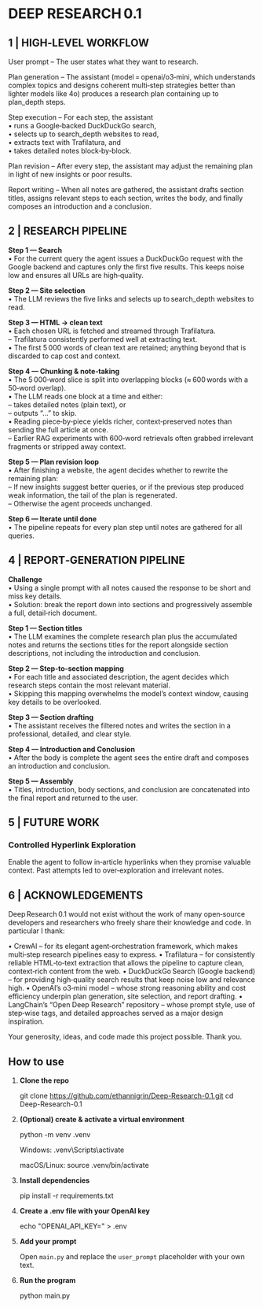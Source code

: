 # DEEP RESEARCH 0.1

## 1 | HIGH‑LEVEL WORKFLOW
User prompt – The user states what they want to research.

Plan generation – The assistant (model = openai/o3‑mini, which understands complex topics and designs coherent multi‑step strategies better than lighter models like 4o) produces a research plan containing up to plan_depth steps.

Step execution – For each step, the assistant  
• runs a Google‑backed DuckDuckGo search,  
• selects up to search_depth websites to read,  
• extracts text with Trafilatura, and  
• takes detailed notes block‑by‑block.

Plan revision – After every step, the assistant may adjust the remaining plan in light of new insights or poor results.

Report writing – When all notes are gathered, the assistant drafts section titles, assigns relevant steps to each section, writes the body, and finally composes an introduction and a conclusion.

## 2 | RESEARCH PIPELINE
**Step 1 — Search**  
• For the current query the agent issues a DuckDuckGo request with the Google backend and captures only the first five results. This keeps noise low and ensures all URLs are high‑quality.

**Step 2 — Site selection**  
• The LLM reviews the five links and selects up to search_depth websites to read.

**Step 3 — HTML → clean text**  
• Each chosen URL is fetched and streamed through Trafilatura.  
– Trafilatura consistently performed well at extracting text.  
• The first 5 000 words of clean text are retained; anything beyond that is discarded to cap cost and context.

**Step 4 — Chunking & note‑taking**  
• The 5 000‑word slice is split into overlapping blocks (≈ 600 words with a 50‑word overlap).  
• The LLM reads one block at a time and either:  
– takes detailed notes (plain text), or  
– outputs “…” to skip.  
• Reading piece‑by‑piece yields richer, context‑preserved notes than sending the full article at once.  
– Earlier RAG experiments with 600‑word retrievals often grabbed irrelevant fragments or stripped away context.  

**Step 5 — Plan revision loop**  
• After finishing a website, the agent decides whether to rewrite the remaining plan:  
– If new insights suggest better queries, or if the previous step produced weak information, the tail of the plan is regenerated.  
– Otherwise the agent proceeds unchanged.

**Step 6 — Iterate until done**  
• The pipeline repeats for every plan step until notes are gathered for all queries.

## 4 | REPORT‑GENERATION PIPELINE
**Challenge**  
• Using a single prompt with all notes caused the response to be short and miss key details.  
• Solution: break the report down into sections and progressively assemble a full, detail‑rich document.

**Step 1 — Section titles**  
• The LLM examines the complete research plan plus the accumulated notes and returns the sections titles for the report alongside section descriptions, not including the introduction and conclusion.

**Step 2 — Step‑to‑section mapping**  
• For each title and associated description, the agent decides which research steps contain the most relevant material.  
• Skipping this mapping overwhelms the model’s context window, causing key details to be overlooked.

**Step 3 — Section drafting**  
• The assistant receives the filtered notes and writes the section in a professional, detailed, and clear style.

**Step 4 — Introduction and Conclusion**  
• After the body is complete the agent sees the entire draft and composes an introduction and conclusion.

**Step 5 — Assembly**  
• Titles, introduction, body sections, and conclusion are concatenated into the final report and returned to the user.

## 5 | FUTURE WORK
### Controlled Hyperlink Exploration
Enable the agent to follow in‑article hyperlinks when they promise valuable context. Past attempts led to over‑exploration and irrelevant notes.

## 6 | ACKNOWLEDGEMENTS
Deep Research 0.1 would not exist without the work of many open‑source developers and researchers who freely share their knowledge and code. In particular I thank:

• CrewAI – for its elegant agent‑orchestration framework, which makes multi‑step research pipelines easy to express.
• Trafilatura – for consistently reliable HTML‑to‑text extraction that allows the pipeline to capture clean, context‑rich content from the web.
• DuckDuckGo Search (Google backend) – for providing high‑quality search results that keep noise low and relevance high.
• OpenAI’s o3‑mini model – whose strong reasoning ability and cost efficiency underpin plan generation, site selection, and report drafting.
• LangChain’s “Open Deep Research” repository – whose prompt style, use of step‑wise tags, and detailed approaches served as a major design inspiration.

Your generosity, ideas, and code made this project possible. Thank you.

## How to use

1. **Clone the repo**

    git clone https://github.com/ethannigrin/Deep-Research-0.1.git
    cd Deep-Research-0.1

2. **(Optional) create & activate a virtual environment**

    python -m venv .venv

    Windows:
    .venv\Scripts\activate
    
    macOS/Linux:
    source .venv/bin/activate

3. **Install dependencies**

    pip install -r requirements.txt

4. **Create a .env file with your OpenAI key**

    echo "OPENAI_API_KEY=" > .env

5. **Add your prompt**

    Open `main.py` and replace the `user_prompt` placeholder with your own text.

6. **Run the program**

    python main.py

